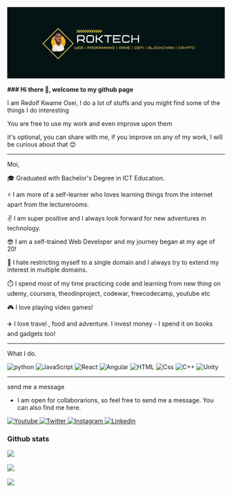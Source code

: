 <img src="/banner0099.png" alt="banner">
<p> <b> ### Hi there 👋, welcome to my github page </b> </p>
<p> I am Redolf Kwame Osei, I do a lot of stuffs and you might find some of the things I do interesting </p>
<p> You are free to use my work and even improve upon them </p>
<p> it's optional, you can share with me, if you improve on any of my work, I will be curious about that 😊 </p>

---

Moi,

 <p> 🎓 Graduated with Bachelor's Degree in ICT Education.</p>
 <p> ⚡ I am more of a self-learner who loves learning things from the internet apart from the lecturerooms. </p>
 <p> ✌️ I am super positive and I always look forward for new adventures in technology.</p>
 <p> 😎 I am a self-trained Web Developer and my journey began at my age of 20! </p>
 <p> 👐 I hate restricting myself to a single domain and I always try to extend my interest in multiple domains.</p>
 <p> ⏱️ I spend most of my time practicing code and learning from new thing on udemy, coursera, theodinproject, codewar, freecodecamp, youtube etc
 <p> 🎮 I love playing video games! </p>
 <p> ✈️ I love travel , food and adventure. I invest money - I spend it on books and gadgets too! </p>


---

What I do. 

<p>
<img alt="python" src="https://img.shields.io/badge/Python-yellow?logo=python&logicColor=white&style=for-the-badge"/>
<img alt="JavaScript" src="https://img.shields.io/badge/JavaScript-F7DF1E?logo=javascript&logoColor=white&style=for-the-badge" />
<img alt="React" src="https://img.shields.io/badge/React-61DAFB?logo=react&logoColor=white&style=for-the-badge" />
<img alt="Angular" src="https://img.shields.io/badge/Angular-DD0031?logo=angular&logoColor=white&style=for-the-badge" />
<img alt="HTML" src="https://img.shields.io/badge/HTML-E34F26?logo=html5&logoColor=white&style=for-the-badge" />
<img alt="Css" src="https://img.shields.io/badge/CSS-1572B6?logo=css3&logoColor=white&style=for-the-badge" />
<img alt="C++" src="https://img.shields.io/badge/c++-239120?logo=cplusplus&logoColor=white&style=for-the-badge" />
<img alt="Unity" src="https://img.shields.io/badge/Unity-000000?logo=unity&logoColor=white&style=for-the-badge" />  
</p>

---

 send me a message
  - I am open for collaborarions, so feel free to send me a message. You can also find me here.
<p>
  <a href="https://www.youtube.com/channel/UCV4mJXsZPRcGFbZLurtToBA">
  <img
    alt="Youtube"
    src="https://img.shields.io/badge/youtube-FF0000?logo=youtube&logoColor=white&style=for-the-badge"
  />
</a>
<a href="https://twitter.com/redolfosei">
  <img
    alt="Twitter"
    src="https://img.shields.io/badge/Twitter-1DA1F2?logo=twitter&logoColor=white&style=for-the-badge"
  />
</a>
<a href="https://www.instagram.com/redolfosei">
  <img
    alt="Instagram"
    src="https://img.shields.io/badge/Instagram-E4405F?logo=instagram&logoColor=white&style=for-the-badge"
  />
</a>
<a href="https://www.linkedin.com/in/redolf">
  <img
    alt="Linkedin"
    src="https://img.shields.io/badge/linkedin-0077B5?logo=linkedin&logoColor=white&style=for-the-badge"
  />
</a>
</p>

### Github stats
<img
  src="https://github-readme-stats.vercel.app/api?username=redolfosei&count_private=true&title_color=FD9047&icon_color=FD9047&text_color=0C2233&custom_title=RedolF+Osei's+GitHub+Stats&show_icons=true"
/>

<img
  src="https://github-readme-stats.vercel.app/api/top-langs/?username=redolfosei"
/>

<img
  src="https://github-readme-stats.vercel.app/api/wakatime?username=@redolfosei"
/>
